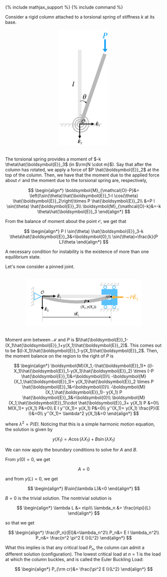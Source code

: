 {% include mathjax_support %}
{% include command %}




Consider a rigid column attached to a torsional spring of stiffness $k$ at its base.
<br/>
    <center>
     <img src="Column-fig1.png" alt="drawing" width="160"/>
    </center>
<br/>

 The torsional spring provides a moment of $-k \theta\hat{\boldsymbol{E}}_3$ (in $\rm{N \cdot m}$). Say that after the column has rotated, we apply a force of $P \hat{\boldsymbol{E}}_2$ at the top of the column. Then, we have that the moment due to the applied force about $\mathcal{O}$ and the moment due to the torsional spring are, respectively,

<!-- Say that after the column has rotated. Applied moment of the  -->


$$
\begin{align*}
\boldsymbol{M}_{\mathcal{O}-P}&=
\left(l\sin(\theta)\hat{\boldsymbol{E}}_1-l \cos(\theta) \hat{\boldsymbol{E}}_2\right)\times P  \hat{\boldsymbol{E}}_2\\
&=P l \sin(\theta) \hat{\boldsymbol{E}}_3\\
\boldsymbol{M}_{\mathcal{O}-k}&=-k \theta\hat{\boldsymbol{E}}_3
\end{align*}
$$

From the balance of moment about the point $\mathcal{O}$, we get that

$$
\begin{align*}
P l \sin(\theta) \hat{\boldsymbol{E}}_3-k \theta\hat{\boldsymbol{E}}_3&=\boldsymbol{0},\\
\sin(\theta)=\frac{k}{P L}\theta
\end{align*}
$$

A necessary condition for instability is the existence of more than one equilibrium state. 

Let's now consider a pinned joint. 

<br/>
    <center>
     <img src="Column-fig2.png" alt="drawing" width="370"/>
    </center>
<br/>
 

Moment arm between $\mathcal{M}$ and $P$ is $l\hat{\boldsymbol{E}}_1-(X_1\hat{\boldsymbol{E}}_1+y(X_1)\hat{\boldsymbol{E}}_2)$. This comes out to be $(l-X_1)\hat{\boldsymbol{E}}_1-y(X_1)\hat{\boldsymbol{E}}_2$. Then, the moment balance on the region to the right of $P$ is

<!-- The force in vector form is of course $-P \hat{\boldsymbol{E}}_1$. The moment is now -->


$$
\begin{align*}
\boldsymbol{M}(X_1,-\hat{\boldsymbol{E}}_1)+
((l-X_1)\hat{\boldsymbol{E}}_1-y(X_1)\hat{\boldsymbol{E}}_2)
\times (-P \hat{\boldsymbol{E}}_1)&=\boldsymbol{0}\\
-\boldsymbol{M}(X_1,\hat{\boldsymbol{E}}_1)+
y(X_1)\hat{\boldsymbol{E}}_2
\times P \hat{\boldsymbol{E}}_1&=\boldsymbol{0}\\
-\boldsymbol{M}(X_1,\hat{\boldsymbol{E}}_1)-
y(X_1)
 P \hat{\boldsymbol{E}}_3&=\boldsymbol{0}\\
\boldsymbol{M}(X_1,\hat{\boldsymbol{E}}_1)\cdot \hat{\boldsymbol{E}}_3+
y(X_1)
 P &=0\\
M(X_1)+
y(X_1)
 P&=0\\
E I y''(X_1)+
y(X_1)
 P&=0\\
 y''(X_1)+
y(X_1)
\frac{P}{E I}&=0\\
 y''(X_1)+
\lambda^2 y(X_1)&=0
 \end{align*}
$$

where $\lambda^2=P/EI$.
Noticing that this is a simple harmonic motion equation, the solution is given by


$$
y(X_1)=A \cos(\lambda X_1)+B \sin(\lambda X_1)
$$

We can now apply the boundary conditions to solve for $A$ and $B$. 

From $y(0)=0$, we get 

$$
A=0
$$

and from $y(L)=0$, we get 

$$
\begin{align*}
B\sin(\lambda L)&=0
\end{align*}
$$

$B=0$ is the trivial solution. The nontrivial solution is

$$
\begin{align*}
\lambda L &= n\pi\\
\lambda_n  &= \frac{n\pi}{L}
\end{align*}
$$

so that we get

$$
\begin{align*}
\frac{P_n}{EI}&=\lambda_n^2\\
P_n&= E I \lambda_n^2\\
P_n&= \frac{n^2 \pi^2 E I}{L^2} 
\end{align*}
$$

What this implies is that any critical load $P_n$, the column can admit a different solution (configuration). The lowest critical load at $n=1$ is the load at which the column buckles, and is called the Euler Buckling Load:

$$
\begin{align*}
P_{\rm cr}&= \frac{\pi^2 E I}{L^2} 
\end{align*}
$$